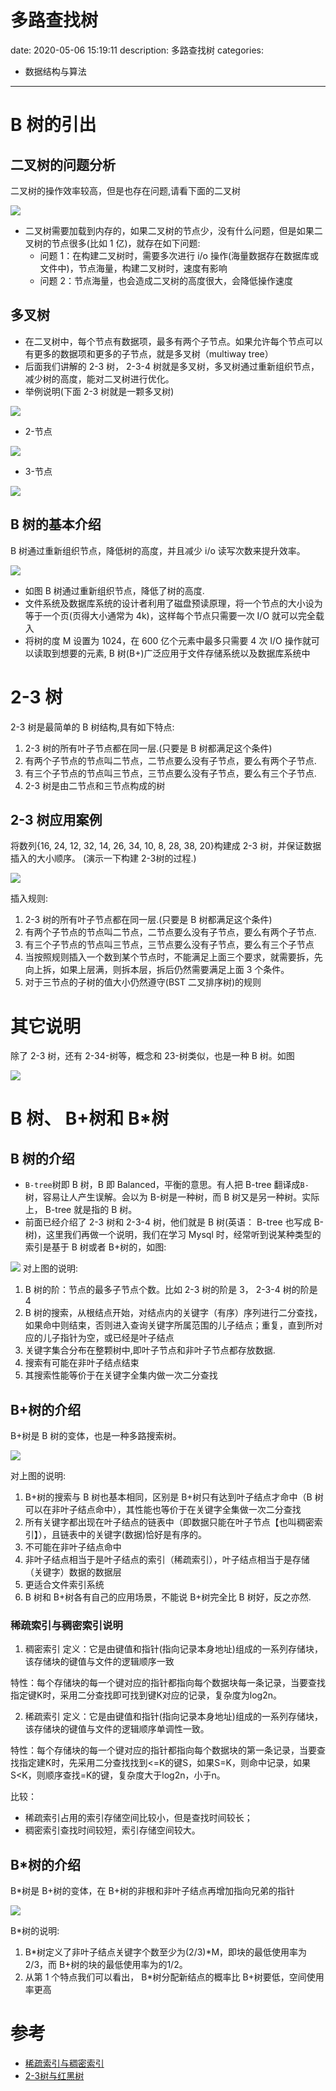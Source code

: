 #   多路查找树
date: 2020-05-06 15:19:11
description: 多路查找树
categories:
- 数据结构与算法
---
#   B 树的引出
##  二叉树的问题分析
二叉树的操作效率较高，但是也存在问题,请看下面的二叉树

![](../images/2020/08/20200806152143.png)


+   二叉树需要加载到内存的，如果二叉树的节点少，没有什么问题，但是如果二叉树的节点很多(比如 1 亿)，就存在如下问题:
    *   问题 1：在构建二叉树时，需要多次进行 i/o 操作(海量数据存在数据库或文件中)，节点海量，构建二叉树时，速度有影响
    *   问题 2：节点海量，也会造成二叉树的高度很大，会降低操作速度

##  多叉树
+   在二叉树中，每个节点有数据项，最多有两个子节点。如果允许每个节点可以有更多的数据项和更多的子节点，就是多叉树（multiway tree）
+   后面我们讲解的 2-3 树， 2-3-4 树就是多叉树，多叉树通过重新组织节点，减少树的高度，能对二叉树进行优化。
+   举例说明(下面 2-3 树就是一颗多叉树)

![](../images/2020/08/20200806203405.png)

+   2-节点

![](../images/2020/08/20200806203517.png)

+   3-节点

![](../images/2020/08/20200806203530.png)


##  B 树的基本介绍
B 树通过重新组织节点，降低树的高度，并且减少 i/o 读写次数来提升效率。

![](../images/2020/08/20200806203609.png)

+   如图 B 树通过重新组织节点，降低了树的高度.
+   文件系统及数据库系统的设计者利用了磁盘预读原理，将一个节点的大小设为等于一个页(页得大小通常为 4k)，这样每个节点只需要一次 I/O 就可以完全载入
+   将树的度 M 设置为 1024，在 600 亿个元素中最多只需要 4 次 I/O 操作就可以读取到想要的元素, B 树(B+)广泛应用于文件存储系统以及数据库系统中

#   2-3 树
2-3 树是最简单的 B 树结构,具有如下特点:
1.  2-3 树的所有叶子节点都在同一层.(只要是 B 树都满足这个条件)
2.  有两个子节点的节点叫二节点，二节点要么没有子节点，要么有两个子节点.
3.  有三个子节点的节点叫三节点，三节点要么没有子节点，要么有三个子节点.
4.  2-3 树是由二节点和三节点构成的树

##  2-3 树应用案例
将数列{16, 24, 12, 32, 14, 26, 34, 10, 8, 28, 38, 20}构建成 2-3 树，并保证数据插入的大小顺序。 (演示一下构建 2-3树的过程.)

![](../images/2020/08/20200806204046.png)


插入规则:
1.  2-3 树的所有叶子节点都在同一层.(只要是 B 树都满足这个条件)
2.  有两个子节点的节点叫二节点，二节点要么没有子节点，要么有两个子节点.
3.  有三个子节点的节点叫三节点，三节点要么没有子节点，要么有三个子节点
4.  当按照规则插入一个数到某个节点时，不能满足上面三个要求，就需要拆，先向上拆，如果上层满，则拆本层，拆后仍然需要满足上面 3 个条件。
5.  对于三节点的子树的值大小仍然遵守(BST 二叉排序树)的规则

#   其它说明
除了 2-3 树，还有 2-34-树等，概念和 23-树类似，也是一种 B 树。如图

![](../images/2020/08/20200806204217.png)


#   B 树、 B+树和 B*树
##  B 树的介绍
+   `B-tree`树即 B 树，B 即 Balanced，平衡的意思。有人把 B-tree 翻译成`B-`树，容易让人产生误解。会以为 B-树是一种树，而 B 树又是另一种树。实际上， B-tree 就是指的 B 树。
+   前面已经介绍了 2-3 树和 2-3-4 树，他们就是 B 树(英语： B-tree 也写成 B-树)，这里我们再做一个说明，我们在学习 Mysql 时，经常听到说某种类型的索引是基于 B 树或者 B+树的，如图:

![](../images/2020/08/20200806204452.png)
对上图的说明:
1.   B 树的阶：节点的最多子节点个数。比如 2-3 树的阶是 3， 2-3-4 树的阶是 4
2.   B 树的搜索，从根结点开始，对结点内的关键字（有序）序列进行二分查找，如果命中则结束，否则进入查询关键字所属范围的儿子结点；重复，直到所对应的儿子指针为空，或已经是叶子结点
3.  关键字集合分布在整颗树中,即叶子节点和非叶子节点都存放数据.
4.  搜索有可能在非叶子结点结束
5.  其搜索性能等价于在关键字全集内做一次二分查找

##  B+树的介绍
B+树是 B 树的变体，也是一种多路搜索树。

![](../images/2020/08/20200806205312.png)


对上图的说明:

1.  B+树的搜索与 B 树也基本相同，区别是 B+树只有达到叶子结点才命中（B 树可以在非叶子结点命中），其性能也等价于在关键字全集做一次二分查找
2.  所有关键字都出现在叶子结点的链表中（即数据只能在叶子节点【也叫稠密索引】），且链表中的关键字(数据)恰好是有序的。
3.  不可能在非叶子结点命中
4.  非叶子结点相当于是叶子结点的索引（稀疏索引），叶子结点相当于是存储（关键字）数据的数据层
5.  更适合文件索引系统
6.  B 树和 B+树各有自己的应用场景，不能说 B+树完全比 B 树好，反之亦然.

###     稀疏索引与稠密索引说明
1.  稠密索引
定义：它是由键值和指针(指向记录本身地址)组成的一系列存储块，该存储块的键值与文件的逻辑顺序一致

特性：每个存储块的每一个键对应的指针都指向每个数据块每一条记录，当要查找指定键K时，采用二分查找即可找到键K对应的记录，复杂度为log2n。

2.  稀疏索引
定义：它是由键值和指针(指向记录本身地址)组成的一系列存储块，该存储块的键值与文件的逻辑顺序单调性一致。

特性：每个存储块的每一个键对应的指针都指向每个数据块的第一条记录，当要查找指定建K时，先采用二分查找找到<=K的键S，如果S=K，则命中记录，如果S<K，则顺序查找=K的键，复杂度大于log2n，小于n。

比较：
+   稀疏索引占用的索引存储空间比较小，但是查找时间较长；
+   稠密索引查找时间较短，索引存储空间较大。

##  B*树的介绍
B*树是 B+树的变体，在 B+树的非根和非叶子结点再增加指向兄弟的指针

![](../images/2020/08/20200806205452.png)


B*树的说明:

1.  B*树定义了非叶子结点关键字个数至少为(2/3)*M，即块的最低使用率为 2/3，而 B+树的块的最低使用率为的1/2。
2.  从第 1 个特点我们可以看出， B*树分配新结点的概率比 B+树要低，空间使用率更高



#   参考
+   [稀疏索引与稠密索引](https://www.cnblogs.com/lihao7/p/9259740.html)
+   [2-3树与红黑树](https://riteme.site/blog/2016-3-12/2-3-tree-and-red-black-tree.html)
